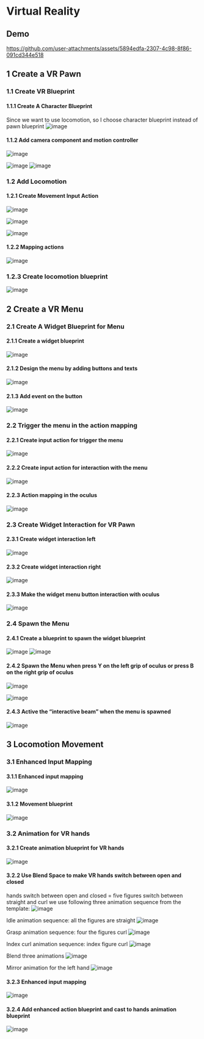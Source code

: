 # Virtual Reality

## Demo

https://github.com/user-attachments/assets/5894edfa-2307-4c98-8f86-091cd344e518

## 1 Create a VR Pawn 

### 1.1 Create VR Blueprint

#### 1.1.1 Create A Character Blueprint
Since we want to use locomotion, so I choose character blueprint instead of pawn blueprint
![image](https://github.com/user-attachments/assets/ae0244b3-953d-4ba9-8cf2-f62e1521d9d8)

#### 1.1.2 Add camera component and motion controller
![image](https://github.com/user-attachments/assets/b8c572d7-1e9d-409f-9f19-14a03b27e006)

![image](https://github.com/user-attachments/assets/e8b1a342-0f79-4cfc-bb4a-3ac76aff9562)
![image](https://github.com/user-attachments/assets/7066e63a-74a3-4729-8c09-e8a716cfa6c6)


### 1.2 Add Locomotion

#### 1.2.1 Create Movement Input Action

![image](https://github.com/user-attachments/assets/9692767e-3e9d-4624-8309-667792126a1e)

![image](https://github.com/user-attachments/assets/b68a5166-2186-4fb6-b3fe-c1d8ed15e9a2)

![image](https://github.com/user-attachments/assets/dd2f124f-292e-4757-b73c-c46a168e4925)

#### 1.2.2 Mapping actions

![image](https://github.com/user-attachments/assets/f8d1e31f-74a3-4903-a576-518070cf967f)

### 1.2.3 Create locomotion blueprint 

![image](https://github.com/user-attachments/assets/1fa99dae-f1c9-4851-a3b8-823906c909e9)

## 2 Create a VR Menu

### 2.1 Create A Widget Blueprint for Menu

#### 2.1.1 Create a widget blueprint
![image](https://github.com/user-attachments/assets/5545588b-5854-47f4-8a07-096347feece6)

#### 2.1.2 Design the menu by adding buttons and texts
![image](https://github.com/user-attachments/assets/6d01fcb2-6c23-483d-b0a5-5a5cf63176d8)

#### 2.1.3 Add event on the button
![image](https://github.com/user-attachments/assets/7de40988-3ada-4fcb-85e2-9d179d67a1f5)

### 2.2 Trigger the menu in the action mapping
#### 2.2.1 Create input action for trigger the menu
![image](https://github.com/user-attachments/assets/b54576e5-e0ef-4891-8428-50652b26a219)

#### 2.2.2 Create input action for interaction with the menu
![image](https://github.com/user-attachments/assets/4c7215bf-56f2-4108-bdb0-cd9689ca3b87)

#### 2.2.3 Action mapping in the oculus
![image](https://github.com/user-attachments/assets/155b6656-94f0-4949-b691-1d8f33cc113f)


### 2.3 Create Widget Interaction for VR Pawn
#### 2.3.1 Create widget interaction left
![image](https://github.com/user-attachments/assets/f1020414-d27c-4870-85e9-5e23e112d11a)


#### 2.3.2 Create widget interaction right
![image](https://github.com/user-attachments/assets/2d2765e9-9f45-4619-be01-9b24e73d6188)

#### 2.3.3 Make the widget menu button interaction with oculus
![image](https://github.com/user-attachments/assets/dfad300c-471b-48e4-af24-44bcfd9d30cb)

### 2.4 Spawn the Menu
#### 2.4.1 Create a blueprint to spawn the widget blueprint
![image](https://github.com/user-attachments/assets/47d0fb5b-ec8b-4585-84f7-3ee313ed1498)
![image](https://github.com/user-attachments/assets/1ff14661-18af-43f4-bbed-d6caf51b13f5)

#### 2.4.2 Spawn the Menu when press Y on the left grip of oculus or press B on the right grip of oculus
![image](https://github.com/user-attachments/assets/a0deb1f8-2b50-4850-b40d-e38c69effb5f)

![image](https://github.com/user-attachments/assets/e5abbe14-21af-4f45-bd5d-ea68d7e4c4ae)

#### 2.4.3 Active the “interactive beam” when the menu is spawned
![image](https://github.com/user-attachments/assets/948d7e0b-90ca-4e99-9855-a48fa4d96d2b)

## 3 Locomotion Movement
### 3.1 Enhanced Input Mapping
#### 3.1.1 Enhanced input mapping
![image](https://github.com/user-attachments/assets/4c89fa61-f3f8-4137-a98c-5fe76659f66e)


#### 3.1.2 Movement blueprint
![image](https://github.com/user-attachments/assets/6512f3e2-7df8-4490-aa64-acbb368a3ba3)

### 3.2 Animation for VR hands
#### 3.2.1 Create animation blueprint for VR hands 
![image](https://github.com/user-attachments/assets/fee7f826-eafa-4321-b008-91a98266851b)

#### 3.2.2 Use Blend Space to make VR hands switch between open and closed
hands switch between open and closed = five figures switch between straight and curl
we use following three animation sequence from the template: 
![image](https://github.com/user-attachments/assets/dae7fbe1-acce-47b9-a459-b3b295f9fbd3)

Idle animation sequence: all the figures are straight
![image](https://github.com/user-attachments/assets/fcedf286-80d1-4f1b-bbfe-434e1351fe87)

Grasp animation sequence: four the figures curl
![image](https://github.com/user-attachments/assets/759b89d8-fad5-4441-97d6-751ce7c8da25)

Index curl animation sequence: index figure curl
![image](https://github.com/user-attachments/assets/ca5daa57-6064-4dc9-8d96-4204ec8bbab5)

Blend three animations
![image](https://github.com/user-attachments/assets/26c1d397-b5af-4ccc-be98-e490943755c4)

Mirror animation for the left hand
![image](https://github.com/user-attachments/assets/4e248d38-7082-4598-8cb2-c88a810483c9)

#### 3.2.3 Enhanced input mapping
![image](https://github.com/user-attachments/assets/e611e46d-d90e-463c-be19-e6601e1c956f)

#### 3.2.4 Add enhanced action blueprint and cast to hands animation blueprint
![image](https://github.com/user-attachments/assets/90e1ed7e-003d-4dbf-92d2-28933f4ae3d0)



